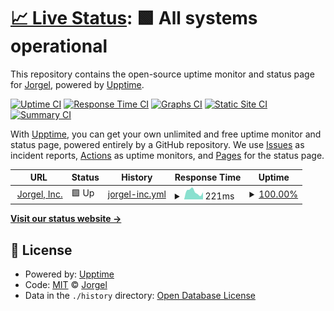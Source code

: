 # [📈 Live Status](https://iamwarning.github.io/upptime): <!--live status--> **🟩 All systems operational**

This repository contains the open-source uptime monitor and status page for [Jorgel](https://jorgel.io), powered by [Upptime](https://github.com/upptime/upptime).

[![Uptime CI](https://github.com/iamwarning/upptime/workflows/Uptime%20CI/badge.svg)](https://github.com/iamwarning/upptime/actions?query=workflow%3A%22Uptime+CI%22)
[![Response Time CI](https://github.com/iamwarning/upptime/workflows/Response%20Time%20CI/badge.svg)](https://github.com/iamwarning/upptime/actions?query=workflow%3A%22Response+Time+CI%22)
[![Graphs CI](https://github.com/iamwarning/upptime/workflows/Graphs%20CI/badge.svg)](https://github.com/iamwarning/upptime/actions?query=workflow%3A%22Graphs+CI%22)
[![Static Site CI](https://github.com/iamwarning/upptime/workflows/Static%20Site%20CI/badge.svg)](https://github.com/iamwarning/upptime/actions?query=workflow%3A%22Static+Site+CI%22)
[![Summary CI](https://github.com/iamwarning/upptime/workflows/Summary%20CI/badge.svg)](https://github.com/iamwarning/upptime/actions?query=workflow%3A%22Summary+CI%22)

With [Upptime](https://upptime.js.org), you can get your own unlimited and free uptime monitor and status page, powered entirely by a GitHub repository. We use [Issues](https://github.com/iamwarning/upptime/issues) as incident reports, [Actions](https://github.com/iamwarning/upptime/actions) as uptime monitors, and [Pages](https://iamwarning.github.io/upptime) for the status page.

<!--start: status pages-->
<!-- This summary is generated by Upptime (https://github.com/upptime/upptime) -->
<!-- Do not edit this manually, your changes will be overwritten -->
<!-- prettier-ignore -->
| URL | Status | History | Response Time | Uptime |
| --- | ------ | ------- | ------------- | ------ |
| <img alt="" src="https://icons.duckduckgo.com/ip3/jorgel.io.ico" height="13"> [Jorgel, Inc.](https://jorgel.io) | 🟩 Up | [jorgel-inc.yml](https://github.com/iamwarning/upptime/commits/HEAD/history/jorgel-inc.yml) | <details><summary><img alt="Response time graph" src="./graphs/jorgel-inc/response-time-week.png" height="20"> 221ms</summary><br><a href="https://iamwarning.github.io/upptime/history/jorgel-inc"><img alt="Response time 307" src="https://img.shields.io/endpoint?url=https%3A%2F%2Fraw.githubusercontent.com%2Fiamwarning%2Fupptime%2FHEAD%2Fapi%2Fjorgel-inc%2Fresponse-time.json"></a><br><a href="https://iamwarning.github.io/upptime/history/jorgel-inc"><img alt="24-hour response time 166" src="https://img.shields.io/endpoint?url=https%3A%2F%2Fraw.githubusercontent.com%2Fiamwarning%2Fupptime%2FHEAD%2Fapi%2Fjorgel-inc%2Fresponse-time-day.json"></a><br><a href="https://iamwarning.github.io/upptime/history/jorgel-inc"><img alt="7-day response time 221" src="https://img.shields.io/endpoint?url=https%3A%2F%2Fraw.githubusercontent.com%2Fiamwarning%2Fupptime%2FHEAD%2Fapi%2Fjorgel-inc%2Fresponse-time-week.json"></a><br><a href="https://iamwarning.github.io/upptime/history/jorgel-inc"><img alt="30-day response time 188" src="https://img.shields.io/endpoint?url=https%3A%2F%2Fraw.githubusercontent.com%2Fiamwarning%2Fupptime%2FHEAD%2Fapi%2Fjorgel-inc%2Fresponse-time-month.json"></a><br><a href="https://iamwarning.github.io/upptime/history/jorgel-inc"><img alt="1-year response time 307" src="https://img.shields.io/endpoint?url=https%3A%2F%2Fraw.githubusercontent.com%2Fiamwarning%2Fupptime%2FHEAD%2Fapi%2Fjorgel-inc%2Fresponse-time-year.json"></a></details> | <details><summary><a href="https://iamwarning.github.io/upptime/history/jorgel-inc">100.00%</a></summary><a href="https://iamwarning.github.io/upptime/history/jorgel-inc"><img alt="All-time uptime 99.91%" src="https://img.shields.io/endpoint?url=https%3A%2F%2Fraw.githubusercontent.com%2Fiamwarning%2Fupptime%2FHEAD%2Fapi%2Fjorgel-inc%2Fuptime.json"></a><br><a href="https://iamwarning.github.io/upptime/history/jorgel-inc"><img alt="24-hour uptime 100.00%" src="https://img.shields.io/endpoint?url=https%3A%2F%2Fraw.githubusercontent.com%2Fiamwarning%2Fupptime%2FHEAD%2Fapi%2Fjorgel-inc%2Fuptime-day.json"></a><br><a href="https://iamwarning.github.io/upptime/history/jorgel-inc"><img alt="7-day uptime 100.00%" src="https://img.shields.io/endpoint?url=https%3A%2F%2Fraw.githubusercontent.com%2Fiamwarning%2Fupptime%2FHEAD%2Fapi%2Fjorgel-inc%2Fuptime-week.json"></a><br><a href="https://iamwarning.github.io/upptime/history/jorgel-inc"><img alt="30-day uptime 100.00%" src="https://img.shields.io/endpoint?url=https%3A%2F%2Fraw.githubusercontent.com%2Fiamwarning%2Fupptime%2FHEAD%2Fapi%2Fjorgel-inc%2Fuptime-month.json"></a><br><a href="https://iamwarning.github.io/upptime/history/jorgel-inc"><img alt="1-year uptime 99.91%" src="https://img.shields.io/endpoint?url=https%3A%2F%2Fraw.githubusercontent.com%2Fiamwarning%2Fupptime%2FHEAD%2Fapi%2Fjorgel-inc%2Fuptime-year.json"></a></details>

<!--end: status pages-->

[**Visit our status website →**](https://iamwarning.github.io/upptime)

## 📄 License

- Powered by: [Upptime](https://github.com/upptime/upptime)
- Code: [MIT](./LICENSE) © [Jorgel](https://jorgel.io)
- Data in the `./history` directory: [Open Database License](https://opendatacommons.org/licenses/odbl/1-0/)
